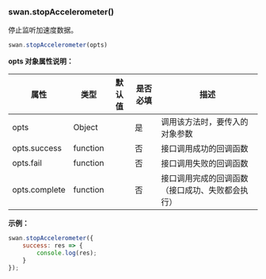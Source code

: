 ### swan.stopAccelerometer()

停止监听加速度数据。

```js
swan.stopAccelerometer(opts)
```

**opts 对象属性说明：**

|属性|类型|默认值|是否必填|描述|
|-|-|-|-|-|
|opts|Object| |是|调用该方法时，要传入的对象参数|
|opts.success|function| |否|接口调用成功的回调函数|
|opts.fail|function| |否|接口调用失败的回调函数|
|opts.complete|function| |否|接口调用完成的回调函数（接口成功、失败都会执行）|


**示例：**

```js
swan.stopAccelerometer({
    success: res => {
        console.log(res);
    }
});
```